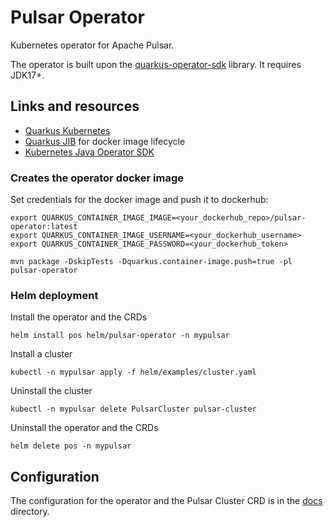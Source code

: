 # Pulsar Operator

Kubernetes operator for Apache Pulsar.

The operator is built upon the [quarkus-operator-sdk](https://quarkiverse.github.io/quarkiverse-docs/quarkus-operator-sdk/dev/index.html) library.
It requires JDK17+.

## Links and resources
* [Quarkus Kubernetes](https://quarkus.io/guides/deploying-to-kubernetes)
* [Quarkus JIB](https://quarkus.io/guides/container-image#container-image-options) for docker image lifecycle
* [Kubernetes Java Operator SDK](https://javaoperatorsdk.io/)

### Creates the operator docker image
Set credentials for the docker image and push it to dockerhub: 
```
export QUARKUS_CONTAINER_IMAGE_IMAGE=<your_dockerhub_repo>/pulsar-operator:latest
export QUARKUS_CONTAINER_IMAGE_USERNAME=<your_dockerhub_username>
export QUARKUS_CONTAINER_IMAGE_PASSWORD=<your_dockerhub_token>

mvn package -DskipTests -Dquarkus.container-image.push=true -pl pulsar-operator
```

### Helm deployment
Install the operator and the CRDs
```
helm install pos helm/pulsar-operator -n mypulsar
```

Install a cluster 
```
kubectl -n mypulsar apply -f helm/examples/cluster.yaml
```

Uninstall the cluster
```
kubectl -n mypulsar delete PulsarCluster pulsar-cluster
```

Uninstall the operator and the CRDs
```
helm delete pos -n mypulsar
```

## Configuration
The configuration for the operator and the Pulsar Cluster CRD is in the [docs](https://github.com/riptano/pulsar-operator/blob/main/docs/crds.md) directory.

